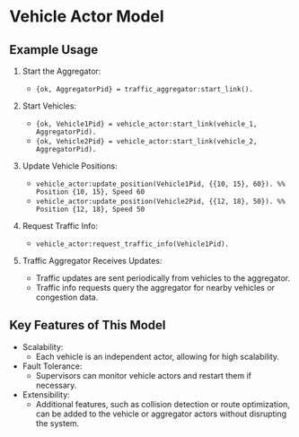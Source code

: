 
# Vehicle Actor Model

## Example Usage

1. Start the Aggregator:

    - `{ok, AggregatorPid} = traffic_aggregator:start_link().`

2. Start Vehicles:

    - `{ok, Vehicle1Pid} = vehicle_actor:start_link(vehicle_1, AggregatorPid).`
    - `{ok, Vehicle2Pid} = vehicle_actor:start_link(vehicle_2, AggregatorPid).`

3. Update Vehicle Positions:

    - `vehicle_actor:update_position(Vehicle1Pid, {{10, 15}, 60}). %% Position {10, 15}, Speed 60`
    - `vehicle_actor:update_position(Vehicle2Pid, {{12, 18}, 50}). %% Position {12, 18}, Speed 50`

4. Request Traffic Info:

    - `vehicle_actor:request_traffic_info(Vehicle1Pid).`

5. Traffic Aggregator Receives Updates:
    - Traffic updates are sent periodically from vehicles to the aggregator.
    - Traffic info requests query the aggregator for nearby vehicles or congestion data.

## Key Features of This Model

- Scalability:
    - Each vehicle is an independent actor, allowing for high scalability.
- Fault Tolerance:
    - Supervisors can monitor vehicle actors and restart them if necessary.
- Extensibility:
    - Additional features, such as collision detection or route optimization, can be added to the vehicle or aggregator actors without disrupting the system.

